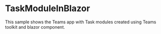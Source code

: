 # TaskModuleInBlazor
This sample shows the Teams app with Task modules created using Teams toolkit and blazor component.
